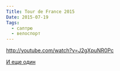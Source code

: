 ```yaml
---
Title: Tour de France 2015
Date: 2015-07-19
Tags:
  - саптрю
  - велоспорт
---
```


http://youtube.com/watch?v=J2gXpuNR0Pc

[И еще один](https://www.youtube.com/watch?v=X63m5r5jJlg)